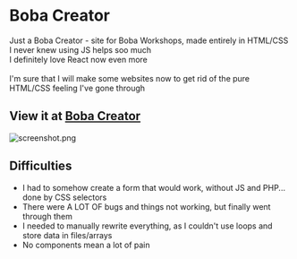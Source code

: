 # Boba Creator
Just a Boba Creator -  site for Boba Workshops, made entirely in HTML/CSS<br>
I never knew using JS helps soo much<br>
I definitely love React now even more<br><br>
I'm sure that I will make some websites now to get rid of the pure HTML/CSS feeling I've gone through

## View it at [Boba Creator]()
![screenshot.png](https://cloud-69pfxj9uy-hack-club-bot.vercel.app/0image.png)

## Difficulties
* I had to somehow create a form that would work, without JS and PHP... done by CSS selectors
* There were A LOT OF bugs and things not working, but finally went through them
* I needed to manually rewrite everything, as I couldn't use loops and store data in files/arrays
* No components mean a lot of pain